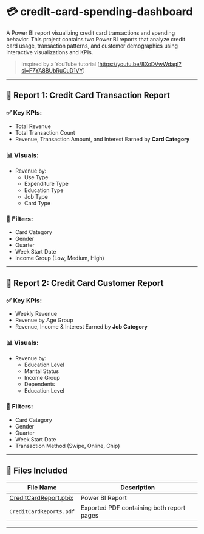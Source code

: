 # 💳 credit-card-spending-dashboard
A Power BI report visualizing credit card transactions and spending behavior.
This project contains two Power BI reports that analyze credit card usage, transaction patterns, and customer demographics using interactive visualizations and KPIs.

> Inspired by a YouTube tutorial (https://youtu.be/8XoDVwWdaqI?si=F7YA8BUbRuCuD1VY)

---

## 📘 Report 1: Credit Card Transaction Report

### ✅ Key KPIs:
- Total Revenue
- Total Transaction Count
- Revenue, Transaction Amount, and Interest Earned by **Card Category**

### 📊 Visuals:
- Revenue by: 
  - Use Type
  - Expenditure Type
  - Education Type
  - Job Type
  - Card Type

### 🧮 Filters:
- Card Category
- Gender
- Quarter
- Week Start Date
- Income Group (Low, Medium, High)

---

## 📗 Report 2: Credit Card Customer Report

### ✅ Key KPIs:
- Weekly Revenue
- Revenue by Age Group
- Revenue, Income & Interest Earned by **Job Category**

### 📊 Visuals:
- Revenue by:
  - Education Level
  - Marital Status
  - Income Group
  - Dependents
  - Education Level

### 🧮 Filters:
- Card Category
- Gender
- Quarter
- Week Start Date
- Transaction Method (Swipe, Online, Chip)

---

## 📁 Files Included

| File Name                    | Description                                  |
|-----------------------------|---------------------------------------------- |
| [CreditCardReport.pbix](CreditCardReport.pbix)       | Power BI Report                               |
| `CreditCardReports.pdf`      | Exported PDF containing both report pages    |

---
